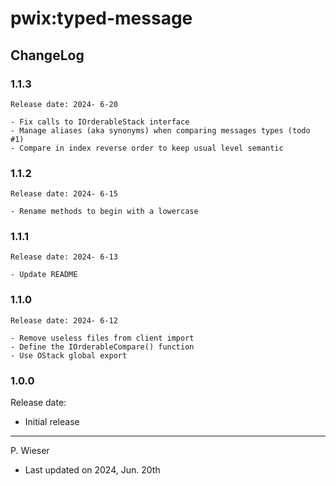 # pwix:typed-message

## ChangeLog

### 1.1.3

    Release date: 2024- 6-20

    - Fix calls to IOrderableStack interface
    - Manage aliases (aka synonyms) when comparing messages types (todo #1)
    - Compare in index reverse order to keep usual level semantic

### 1.1.2

    Release date: 2024- 6-15

    - Rename methods to begin with a lowercase

### 1.1.1

    Release date: 2024- 6-13

    - Update README

### 1.1.0

    Release date: 2024- 6-12

    - Remove useless files from client import
    - Define the IOrderableCompare() function
    - Use OStack global export

### 1.0.0

Release date:

- Initial release

---
P. Wieser
- Last updated on 2024, Jun. 20th
